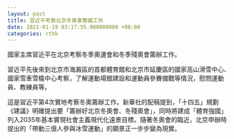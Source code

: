 ```yaml
---
layout: post
title: 習近平考察北京冬奧會籌備工作
date: 2021-01-19 03:17:55.000000000 +08:00
categories: rthk
---
```


國家主席習近平在北京考察冬季奧運會和冬季殘奧會籌辦工作。

習近平先後來到北京市海澱區的首都體育館和北京市延慶區的國家高山滑雪中心、國家雪車雪橇中心考察，了解運動場館建設和運動員參賽備戰等情況，慰問運動員、教練員等。

這是習近平第4次實地考察冬奧籌辦工作。新華社的配稿提到，「十四五」規劃《建議》明確提出要「籌辦好北京冬奧會、冬殘奧會」，同時將建成「體育強國」列入2035年基本實現社會主義現代化遠景目標。隨著冬奧會的臨近，北京申辦時提出的「帶動三億人參與冰雪運動」的願景正一步步變為現實。
